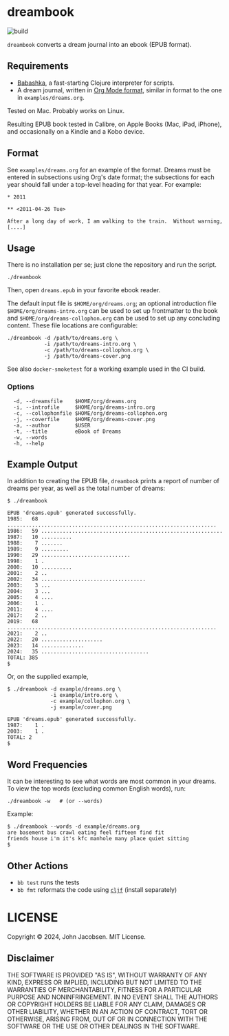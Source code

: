 # dreambook

![build](https://github.com/eigenhombre/dreambook/actions/workflows/build.yml/badge.svg)

`dreambook` converts a dream journal into an ebook (EPUB format).

## Requirements

- [Babashka](https://github.com/babashka/babashka), a fast-starting Clojure interpreter for scripts.
- A dream journal, written in [Org Mode format](https://orgmode.org/), similar in format to
  the one in `examples/dreams.org`.

Tested on Mac.  Probably works on Linux.

Resulting EPUB book tested in Calibre, on Apple Books (Mac, iPad,
iPhone), and occasionally on a Kindle and a Kobo device.

## Format

See `examples/dreams.org` for an example of the format.  Dreams must be
entered in subsections using Org's date format; the subsections for each
year should fall under a top-level heading for that year.  For example:

```
* 2011

** <2011-04-26 Tue>

After a long day of work, I am walking to the train.  Without warning, [....]
```

## Usage

There is no installation per se; just clone the repository and run the script.

    ./dreambook

Then, open `dreams.epub` in your favorite ebook reader.

The default input file is `$HOME/org/dreams.org`; an optional introduction
file `$HOME/org/dreams-intro.org` can be used to set up frontmatter to the book
and `$HOME/org/dreams-collophon.org` can be used to set up any concluding content.
These file locations are configurable:

    ./dreambook -d /path/to/dreams.org \
                -i /path/to/dreams-intro.org \
                -c /path/to/dreams-collophon.org \
                -j /path/to/dreams-cover.png

See also `docker-smoketest` for a working example used in the CI build.

### Options

```
  -d, --dreamsfile    $HOME/org/dreams.org
  -i, --introfile     $HOME/org/dreams-intro.org
  -c, --collophonfile $HOME/org/dreams-collophon.org
  -j, --coverfile     $HOME/org/dreams-cover.png
  -a, --author        $USER
  -t, --title         eBook of Dreams
  -w, --words
  -h, --help
```

## Example Output

In addition to creating the EPUB file, `dreambook` prints a report of number of dreams
per year, as well as the total number of dreams:

```
$ ./dreambook

EPUB 'dreams.epub' generated successfully.
1985:   68 ....................................................................
1986:   59 ...........................................................
1987:   10 ..........
1988:    7 .......
1989:    9 .........
1990:   29 .............................
1998:    1 .
2000:   10 ..........
2001:    2 ..
2002:   34 ..................................
2003:    3 ...
2004:    3 ...
2005:    4 ....
2006:    1 .
2011:    4 ....
2017:    2 ..
2019:   68 ....................................................................
2021:    2 ..
2022:   20 ....................
2023:   14 ..............
2024:   35 ...................................
TOTAL: 385
$
```

Or, on the supplied example,

```
$ ./dreambook -d example/dreams.org \
              -i example/intro.org \
              -c example/collophon.org \
              -j example/cover.png

EPUB 'dreams.epub' generated successfully.
1987:    1 .
2003:    1 .
TOTAL: 2
$
```

## Word Frequencies

It can be interesting to see what words are most common in your dreams.  To view the top words (excluding common English words), run:

    ./dreambook -w   # (or --words)

Example:

```
$ ./dreambook --words -d example/dreams.org
are basement bus crawl eating feel fifteen find fit
friends house i'm it's kfc manhole many place quiet sitting
$
```

## Other Actions

- `bb test` runs the tests
- `bb fmt` reformats the code using [`cljf`](https://github.com/candid82/cljf) (install separately)

# LICENSE

Copyright © 2024, John Jacobsen. MIT License.

## Disclaimer

THE SOFTWARE IS PROVIDED "AS IS", WITHOUT WARRANTY OF ANY KIND,
EXPRESS OR IMPLIED, INCLUDING BUT NOT LIMITED TO THE WARRANTIES OF
MERCHANTABILITY, FITNESS FOR A PARTICULAR PURPOSE AND NONINFRINGEMENT.
IN NO EVENT SHALL THE AUTHORS OR COPYRIGHT HOLDERS BE LIABLE FOR ANY
CLAIM, DAMAGES OR OTHER LIABILITY, WHETHER IN AN ACTION OF CONTRACT,
TORT OR OTHERWISE, ARISING FROM, OUT OF OR IN CONNECTION WITH THE
SOFTWARE OR THE USE OR OTHER DEALINGS IN THE SOFTWARE.
